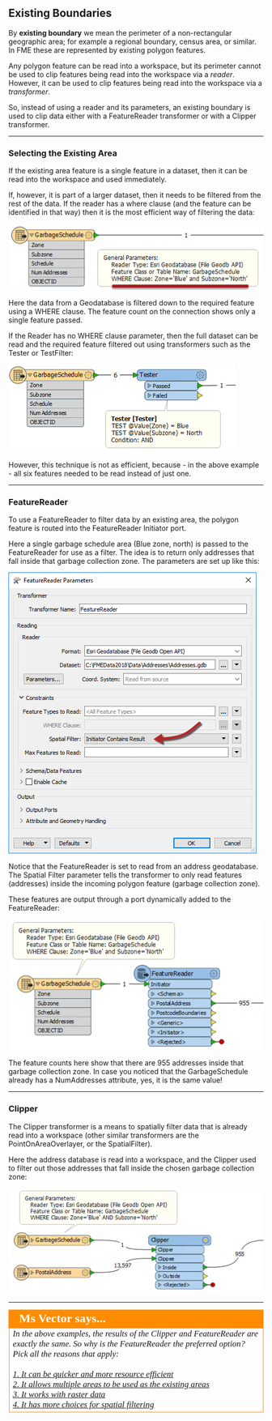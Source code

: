## Existing Boundaries ##

By **existing boundary** we mean the perimeter of a non-rectangular geographic area; for example a regional boundary, census area, or similar. In FME these are represented by existing polygon features. 

Any polygon feature can be read into a workspace, but its perimeter cannot be used to clip features being read into the workspace via a *reader*. However, it can be used to clip features being read into the workspace via a *transformer*.

So, instead of using a reader and its parameters, an existing boundary is used to clip data either with a FeatureReader transformer or with a Clipper transformer. 

---

### Selecting the Existing Area ###

If the existing area feature is a single feature in a dataset, then it can be read into the workspace and used immediately.

If, however, it is part of a larger dataset, then it needs to be filtered from the rest of the data. If the reader has a where clause (and the feature can be identified in that way) then it is the most efficient way of filtering the data:

![](./Images/Img5.023.ReaderWhereClause.png)

Here the data from a Geodatabase is filtered down to the required feature using a WHERE clause. The feature count on the connection shows only a single feature passed.

If the Reader has no WHERE clause parameter, then the full dataset can be read and the required feature filtered out using transformers such as the Tester or TestFilter:

![](./Images/Img5.024.TesterNotWhereClause.png)

However, this technique is not as efficient, because - in the above example - all six features needed to be read instead of just one.

---

### FeatureReader ###

To use a FeatureReader to filter data by an existing area, the polygon feature is routed into the FeatureReader Initiator port.

Here a single garbage schedule area (Blue zone, north) is passed to the FeatureReader for use as a filter. The idea is to return only addresses that fall inside that garbage collection zone. The parameters are set up like this:

![](./Images/Img5.025.FeatureReaderParameters.png)

Notice that the FeatureReader is set to read from an address geodatabase. The Spatial Filter parameter tells the transformer to only read features (addresses) inside the incoming polygon feature (garbage collection zone). 

These features are output through a port dynamically added to the FeatureReader:

![](./Images/Img5.026.FeatureReaderOutput.png)

The feature counts here show that there are 955 addresses inside that garbage collection zone. In case you noticed that the GarbageSchedule already has a NumAddresses attribute, yes, it is the same value! 

---

### Clipper ###

The Clipper transformer is a means to spatially filter data that is already read into a workspace (other similar transformers are the PointOnAreaOverlayer, or the SpatialFilter).

Here the address database is read into a workspace, and the Clipper used to filter out those addresses that fall inside the chosen garbage collection zone:

![](./Images/Img5.027.ClipperClippingAddresses.png)

---

<!--Person X Says Section-->

<table style="border-spacing: 0px">
<tr>
<td style="vertical-align:middle;background-color:darkorange;border: 2px solid darkorange">
<i class="fa fa-quote-left fa-lg fa-pull-left fa-fw" style="color:white;padding-right: 12px;vertical-align:text-top"></i>
<span style="color:white;font-size:x-large;font-weight: bold;font-family:serif">Ms Vector says...</span>
</td>
</tr>

<tr>
<td style="border: 1px solid darkorange">
<span style="font-family:serif; font-style:italic; font-size:larger">
In the above examples, the results of the Clipper and FeatureReader are exactly the same. So why is the FeatureReader the preferred option? Pick all the reasons that apply:
<br><br><a href="http://52.73.3.37/fmedatastreaming/Manual/QAResponse2017.fmw?chapter=23&question=1&answer=1&DestDataset_TEXTLINE=C%3A%5CFMEOutput%5CQAResponse.html">1. It can be quicker and more resource efficient</a>
<br><a href="http://52.73.3.37/fmedatastreaming/Manual/QAResponse2017.fmw?chapter=23&question=1&answer=2&DestDataset_TEXTLINE=C%3A%5CFMEOutput%5CQAResponse.html">2. It allows multiple areas to be used as the existing areas</a>
<br><a href="http://52.73.3.37/fmedatastreaming/Manual/QAResponse2017.fmw?chapter=23&question=1&answer=3&DestDataset_TEXTLINE=C%3A%5CFMEOutput%5CQAResponse.html">3. It works with raster data</a>
<br><a href="http://52.73.3.37/fmedatastreaming/Manual/QAResponse2017.fmw?chapter=23&question=1&answer=4&DestDataset_TEXTLINE=C%3A%5CFMEOutput%5CQAResponse.html">4. It has more choices for spatial filtering</a>
</span>
</td>
</tr>
</table>
